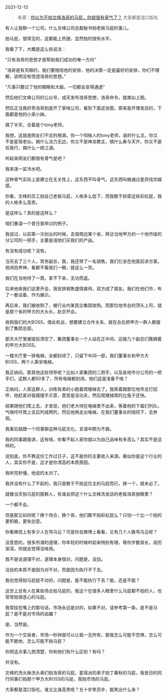 2021-12-13

> 来源：[你以为不拍文峰浩哥的马屁，你就很有骨气了？](http://mp.weixin.qq.com/s?__biz=MzU3NDc5Nzc0NQ==&mid=2247510410&idx=2&sn=61e935a13538644e93b756d1e89aed78&chksm=fd2e0b54ca5982424c3eb2887d73bddfc4f322c63250d2d625fe063f247d395fa3e63ca4a7a6&scene=27#wechat_redirect)
> 大家都是混口饭吃

有人让我聊一个公司，什么文峰公司总裁秘书拍老板马屁的事儿。  

  

拍马屁，很常见的，这都能上热搜，显然拍的很有水平。

  

我看了下，大概是这么些说法：  

  

“只有浩哥的思想才是帮助我们成功的唯一方向”

  

“浩哥是有天眼的，我们要相信他的安排，他的决策一定是最好的安排，你们不理解，说明没有悟透浩哥的思想。”

  

“凡事只要过了他的眼睛和大脑，一切都会变得通透”

  

  

然后他们文峰公司的公众号，成天发布浩哥思想，浩哥命令，就类似上图。

  

  

然后正当我好奇浩哥到底开了家啥公司，看到下面这张图，原来是开理发店的，下面都是他的小弟小妹。

  

搞了半天，合着是个tony老师。  

  

我想，这就是网友们不忿的根源。你一个伺候人的tony老师，装的什么叉。你又不是星宿老仙，搞什么法力无边，你又不是神龙教主，搞什么寿与天齐，你又不是任我行，搞什么一统江湖。

  

听起来网友们都很有骨气是吧？  

  

我来泼一盆冷水吧。  

  

这种骨气实际上是建立在无关性上，这东西不叫骨气，这东西叫做通过差异找优越感。

  

你看，文峰的员工拍自己老板马屁，人格多么低下，而我敢于拆穿这些彩虹屁，我的人格多么高贵。

  

是这样么？真的是这样么？

  

咱们重温一个昔日我举过的例子。

  

我说过，以前第一次创业的时候，去很南边某个省，拜访当地甲方的一个地市级的分公司的一把手，主要是请他们买我们的产品。

  

有没有成功呢？没有。  

  

当天去了三个人，常务副总，我，我还带了一名销售。我们仨坐在他面前讲方案，他闭目养神，看都不看我们一眼，就这么一货。

  

我们在当地待了一周，拿不下来，无功而返。

  

后来他来我们这里开会，我安排销售盛情接待，双方成了朋友。我们在他们市，布了一套设备，作为展示。

  

再后来，我们被收购了，被行业内某民企集团收购。而那位地市总的顶头上司，就是那个省的甲方的大头头，赴京开会。

  

收购我们的大BOSS，借此机会，想要建立合作关系，就在会后把甲方一群人都接到了集团总部。

  

那天大厅里被提前清空了，集团董事长一个人站在正中间，迎接几个副总们簇拥着的甲方大BOSS。  

  

一楼大厅里一排电梯，全都封闭了，只留下中间一部，我们董事长和甲方大BOSS，两个人乘坐电梯。  

  

我正纳闷，那其他这些领导呢？比如人家集团的二把手，以及各地市分公司的一把手们，这群人都50多了，所有电梯都封闭，他们这是准备干啥？

  

正纳闷，人家这群人，训练有素的小跑着爬楼梯去了。我笑着跟那位地市总打招呼，他赶紧对我摆摆手示意，意思是没功夫，然后爬楼梯爬的比兔子还快。

  

结果随他们爬上去，才发现，他们老大待在电梯里不出来，等着他的下属们列队，气喘吁吁爬上去后列成两列，然后他再走出电梯，在我们董事长的陪同下，去参观。  

  

我事后就跟一个同事聊这种马屁文化，言语中颇为不屑。

  

我的同事跟我讲，这有啥，你看不起人家你就以为自己品味有多高么？其实不是这样的。

  

说到底，你不靠这份工作过日子，这不是你的主要收入来源。看似你是这个行业的人，其实你不是，这才是你清高的本质原因。  

  

我听完秒懂，他说的太对了。  

  

我并没有什么了不起的，我只是敢于不拍这位主的马屁而已，换一个，就未必了。  

  

就像当天拍马屁的那群人，有谁会把这个什么文峰洗发店的老板浩哥放眼里？

  

一个都不会。  

  

但是那又如何呢？换个场合，换个哥，他们敢不拍彩虹屁么？只怕一个比一个拍的更积极，更有创意。

  

你看微信上有多少人在骂马云？可是你去微博上看看，又有几个人敢骂马云呢？

  

没意思的，很多所谓的道理，你年轻的时候听起来特别有理，等你岁数渐长，阅历渐深，你就会觉得没啥用。  

  

我不是说道理不对，道理本身很对，问题是，没劲。

  

没劲的本质不是因为对不对，而是因为执行不下去。

  

我也觉得拍马屁挺不对的，问题是，能不能执行下去？能，还是不能？  

  

这世上总有人在某些场合拍马屁的，我这个在很多人眼里什么马屁都不拍的人，也常常拍很恶心的马屁。  

  

我常挂在嘴上的那句话，市场永远是对的，如果不对，请参考第一条，是不是马屁？是不是对市场的谄媚？

  

是，当然是。  

  

作为一个交易者，市场一秒钟就可以让我一无所有，那我怎么可能不恐惧，怎么可能不跪地，怎么可能不拍马屁？  

  

你把这点事儿想清楚，你和他们有什么区别？有吗？  

  

并没有。

  

文峰的洗头妹洗头弟们拍浩哥的马屁，星宿派的弟子拍丁春秋的马屁，我昔日的同行同事们拍那个甲方大BOSS的马屁，我拍市场的马屁。  

  

大家都是混口饭吃，谁又比谁高贵呢？五十步笑百步，能笑出什么来？

